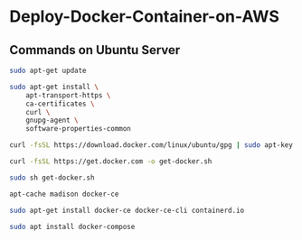 # Deploy-Docker-Container-on-AWS


## Commands on Ubuntu Server  

```bash
sudo apt-get update
```

```bash
sudo apt-get install \
    apt-transport-https \
    ca-certificates \
    curl \
    gnupg-agent \
    software-properties-common
```

```bash
curl -fsSL https://download.docker.com/linux/ubuntu/gpg | sudo apt-key add -
```

```bash
curl -fsSL https://get.docker.com -o get-docker.sh
```

````bash
sudo sh get-docker.sh
````

```bash
apt-cache madison docker-ce
```


```bash
sudo apt-get install docker-ce docker-ce-cli containerd.io
```


```bash
sudo apt install docker-compose
```

